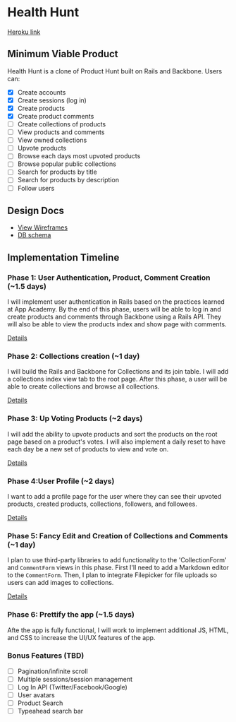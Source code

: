 # Health Hunt

[Heroku link][heroku]

[heroku]: https://producthuntclone.herokuapp.com/

## Minimum Viable Product
Health Hunt is a clone of Product Hunt built on Rails and Backbone. Users can:

- [x] Create accounts
- [x] Create sessions (log in)
- [x] Create products
- [x] Create product comments
- [ ] Create collections of products
- [ ] View products and comments
- [ ] View owned collections
- [ ] Upvote products
- [ ] Browse each days most upvoted products
- [ ] Browse popular public collections
- [ ] Search for products by title
- [ ] Search for products by description
- [ ] Follow users

## Design Docs
* [View Wireframes][views]
* [DB schema][schema]

[views]: ./docs/views.md
[schema]: ./docs/schema.md

## Implementation Timeline

### Phase 1: User Authentication, Product, Comment Creation (~1.5 days)
I will implement user authentication in Rails based on the practices
learned at App Academy. By the end of this phase, users will be able to
log in and create products and comments through Backbone using a Rails
API. They will also be able to view the products index and show page
with comments.

[Details][phase-one]

### Phase 2: Collections creation (~1 day)
I will build the Rails and Backbone for Collections and its join table.
I will add a collections index view tab to the root page. After this
phase, a user will be able to create collections and browse all collections.

[Details][phase-two]

### Phase 3: Up Voting Products (~2 days)
I will add the ability to upvote products and sort the products on the
root page based on a product's votes. I will also implement a daily
reset to have each day be a new set of products to view and vote on.

[Details][phase-three]

### Phase 4:User Profile (~2 days)
I want to add a profile page for the user where they can see their upvoted
products, created products, collections, followers, and followees.

[Details][phase-four]

### Phase 5: Fancy Edit and Creation of Collections and Comments (~1 day)
I plan to use third-party libraries to add functionality to the
'CollectionForm' and `CommentForm` views in this phase.
First I'll need to add a Markdown editor to the `CommentForm`. Then, I
plan to integrate Filepicker for file uploads so users can add images to
collections.

[Details][phase-five]

### Phase 6: Prettify the app (~1.5 days)
Afte the app is fully functional, I will work to implement additional JS, HTML, and CSS to increase the UI/UX features of the app.

### Bonus Features (TBD)
- [ ] Pagination/infinite scroll
- [ ] Multiple sessions/session management
- [ ] Log In API (Twitter/Facebook/Google)
- [ ] User avatars
- [ ] Product Search
- [ ] Typeahead search bar

[phase-one]: ./docs/phases/phase1.md
[phase-two]: ./docs/phases/phase2.md
[phase-three]: ./docs/phases/phase3.md
[phase-four]: ./docs/phases/phase4.md
[phase-five]: ./docs/phases/phase5.md
